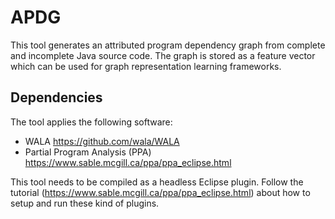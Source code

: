 # APDG
This tool generates an attributed program dependency graph from complete and incomplete Java source code. The graph is stored as a feature vector which can be used for graph representation learning frameworks.

## Dependencies

The tool applies the following software:

- WALA https://github.com/wala/WALA
- Partial Program Analysis (PPA) https://www.sable.mcgill.ca/ppa/ppa_eclipse.html

This tool needs to be compiled as a headless Eclipse plugin. Follow the tutorial (https://www.sable.mcgill.ca/ppa/ppa_eclipse.html) about how to setup and run these kind of plugins.
